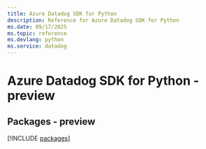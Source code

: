 ```yaml
---
title: Azure Datadog SDK for Python
description: Reference for Azure Datadog SDK for Python
ms.date: 09/17/2025
ms.topic: reference
ms.devlang: python
ms.service: datadog
---
```

# Azure Datadog SDK for Python - preview
## Packages - preview
[!INCLUDE [packages](datadog-index.md)]